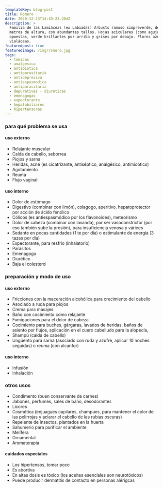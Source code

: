 ```yaml
---
templateKey: blog-post
title: Romero
date: 2020-12-23T14:49:23.204Z
description: >
  Familia de las Lamiáceas (ex Labiadas) Arbusto ramoso simpreverde, de hasta 2
  metros de altura, con abundantes tallos. Hojas aciculares (como agujas),
  opuestas, verde brillantes por arriba y grises por debajo. Flores azul
  violáceas.
featuredpost: true
featuredimage: /img/romero.jpg
tags:
  - tónicas
  - analgesica
  - antibiotica
  - antiparasitaria
  - antidepresiva
  - antiespasmodica
  - antiparasitaria
  - depurativas - diureticas
  - emenagogas
  - expectorante
  - hepatobiliares
  - hipertensoras
---
```

### para qué problema se usa

#### uso externo

* Relajante muscular
* Caída de cabello, seborrea
* Piojos y sarna
* Heridas, acné (es cicatrizante, antiséptico, analgésico, antimicótico)
* Agotamiento
* Reuma
* Flujo vaginal

#### uso interno

* Dolor de estómago
* Digestivo (combinar con limón), colagogo, aperitivo, hepatoprotector por acción de ácido fenólico
* Cólicos (es antiespasmódico por los flavonoides), meteorismo
* Dolor de cabeza (combinar con lavanda), por ser vasoconstrictor (por eso también sube la presión), para insuficiencia venosa y várices
* Sedante en pocas cantidades (1 te por día) o estimulante de energía (3 tazas por día)
* Expectorante, para resfrío (inhalatorio)
* Parásitos
* Emenagogo
* Diurético
* Baja el colesterol

### preparación y modo de uso

#### uso externo

* Fricciones con la maceración alcohólica para crecimiento del cabello
* Asociado a ruda para piojos
* Crema para masajes
* Baño con cocimiento como relajante
* Fumigaciones para el dolor de cabeza
* Cocimiento para buches, gárgaras, lavados de heridas, baños de asiento por flujos, aplicación en el cuero cabelludo para la alopecía,
* Shampú (caída de cabello)
* Ungüento para sarna (asociado con ruda y azufre, aplicar 10 noches seguidas) o reuma (con alcanfor)

#### uso interno

* Infusión
* Inhalación

### otros usos

* Condimento (buen conservante de carnes)
* Jabones, perfumes, sales de baño, desodorantes
* Licores
* Cosmética (enjuagues capilares, champues, para mantener el color de las pelirrojas y aclarar el cabello de las rubias oscuras)
* Repelente de insectos, plantados en la huerta
* Sahumerio para purificar el ambiente
* Melífera
* Ornamental
* Aromaterapia

#### cuidados especiales

* Los hipertensos, tomar poco
* Es abortiva
* En altas dosis es tóxico (los aceites esenciales son neurotóxicos)
* Puede producir dermatitis de contacto en personas alérigcas